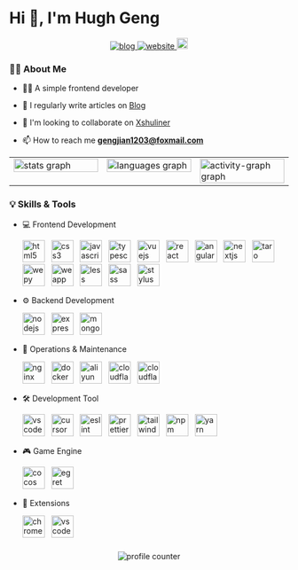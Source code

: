 # Hi 👋, I'm Hugh Geng

<div align="center">
  <a href="https://www.orz2.online/projects/gengjian1203/" target="_blank">
    <img src="https://img.shields.io/badge/Blog-v2.0.0-blue.svg" alt="blog"  />
  </a>
  <a href="https://orz2.online/" target="_blank">
    <img src="https://img.shields.io/badge/Website-Xshuliner-green.svg" alt="website"  />
  </a>
  <a href="mailto:agjgj187076081@gmail.com" target="_blank">
    <img src="https://img.shields.io/static/v1?message=Gmail&logo=gmail&label=&color=D14836&logoColor=white&labelColor=&style=for-the-badge" height="20" alt="gmail"  />
  </a>
</div>

### 👩‍💻 About Me

- 👨‍💻 A simple frontend developer

- 📝 I regularly write articles on [Blog](https://orz2.online/projects/gengjian1203/)

- 👯 I'm looking to collaborate on [Xshuliner](https://orz2.online/)

- 📫 How to reach me **gengjian1203@foxmail.com**

<table width="100%" style="border: none;">
  <tr>
    <td width="33%" style="border: none; vertical-align: top;">
      <img src="https://github-readme-stats.vercel.app/api?username=gengjian1203&hide_title=false&hide_rank=false&show_icons=true&include_all_commits=true&count_private=true&disable_animations=false&theme=dracula&locale=en&hide_border=false&order=1" width="100%" alt="stats graph" />
    </td>
    <td width="33%" style="border: none; vertical-align: top;">
      <img src="https://github-readme-stats.vercel.app/api/top-langs?username=gengjian1203&locale=en&hide_title=false&layout=compact&card_width=320&langs_count=5&theme=dracula&hide_border=false&order=2" width="100%" alt="languages graph" />
    </td>
    <td width="33%" style="border: none; vertical-align: top;">
      <img src="https://github-readme-activity-graph.vercel.app/graph?username=gengjian1203&radius=16&theme=react&area=true&order=5" width="100%" alt="activity-graph graph" />
    </td>
  </tr>
</table>

### 💡 Skills & Tools

- 💻 Frontend Development

  <div align="left">
    <img src="https://cdn.jsdelivr.net/gh/gengjian1203/devicon/icons/html5/html5-original-wordmark.svg" width="40" alt="html5" title="html5" /> &nbsp;
    <img src="https://cdn.jsdelivr.net/gh/gengjian1203/devicon/icons/css3/css3-original-wordmark.svg" width="40" alt="css3" title="css3" /> &nbsp;
    <img src="https://cdn.jsdelivr.net/gh/gengjian1203/devicon/icons/javascript/javascript-original.svg" width="40" alt="javascript" title="javascript" /> &nbsp;
    <img src="https://cdn.jsdelivr.net/gh/gengjian1203/devicon/icons/typescript/typescript-original.svg" width="40" alt="typescript" title="typescript" /> &nbsp;
    <img src="https://cdn.jsdelivr.net/gh/gengjian1203/devicon/icons/vuejs/vuejs-original-wordmark.svg" width="40" alt="vuejs" title="vuejs" /> &nbsp;
    <img src="https://cdn.jsdelivr.net/gh/gengjian1203/devicon/icons/react/react-original-wordmark.svg" width="40" alt="react" title="react" /> &nbsp;
    <img src="https://cdn.jsdelivr.net/gh/gengjian1203/devicon/icons/angular/angular-original.svg" width="40" alt="angular" title="angular" /> &nbsp;
    <img src="https://cdn.jsdelivr.net/gh/gengjian1203/devicon/icons/nextjs/nextjs-original-wordmark.svg" width="40" alt="nextjs" title="nextjs" /> &nbsp;
    <img src="https://cdn.jsdelivr.net/gh/gengjian1203/devicon/icons/taro/taro-original.svg" width="40" alt="taro" title="taro" /> &nbsp;
    <img src="https://cdn.jsdelivr.net/gh/gengjian1203/devicon/icons/wepy/wepy-original.svg" width="40" alt="wepy" title="wepy" /> &nbsp;
    <img src="https://cdn.jsdelivr.net/gh/gengjian1203/devicon/icons/weapp/weapp-original.svg" width="40" alt="weapp" title="weapp" /> &nbsp;
    <img src="https://cdn.jsdelivr.net/gh/gengjian1203/devicon/icons/less/less-plain-wordmark.svg" width="40" alt="less" title="less" /> &nbsp;
    <img src="https://cdn.jsdelivr.net/gh/gengjian1203/devicon/icons/sass/sass-original.svg" width="40" alt="sass" title="sass" /> &nbsp;
    <img src="https://cdn.jsdelivr.net/gh/gengjian1203/devicon/icons/stylus/stylus-original.svg" width="40" alt="stylus" title="stylus" /> &nbsp;
  </div>

- ⚙️ Backend Development

  <div align="left">
    <img src="https://cdn.jsdelivr.net/gh/gengjian1203/devicon/icons/nodejs/nodejs-original-wordmark.svg" width="40" alt="nodejs" title="nodejs" /> &nbsp;
    <img src="https://cdn.jsdelivr.net/gh/gengjian1203/devicon/icons/express/express-original-wordmark.svg" width="40" alt="express" title="express" /> &nbsp;
    <img src="https://cdn.jsdelivr.net/gh/gengjian1203/devicon/icons/mongodb/mongodb-original-wordmark.svg" width="40" alt="mongodb" title="mongodb" /> &nbsp;
  </div>

- 🚀 Operations & Maintenance

  <div align="left">
    <img src="https://cdn.jsdelivr.net/gh/gengjian1203/devicon/icons/nginx/nginx-original.svg" width="40" alt="nginx" title="nginx" /> &nbsp;
    <img src="https://cdn.jsdelivr.net/gh/gengjian1203/devicon/icons/docker/docker-original-wordmark.svg" width="40" alt="docker" title="docker" /> &nbsp;
    <img src="https://cdn.jsdelivr.net/gh/gengjian1203/devicon/icons/aliyun/aliyun-original.svg" width="40" alt="aliyun" title="aliyun" /> &nbsp;
    <img src="https://cdn.jsdelivr.net/gh/gengjian1203/devicon/icons/cloudflare/cloudflare-original-wordmark.svg" width="40" alt="cloudflare" title="cloudflare" /> &nbsp;
    <img src="https://cdn.jsdelivr.net/gh/gengjian1203/devicon/icons/cloudflareworkers/cloudflareworkers-original-wordmark.svg" width="40" alt="cloudflareworkers" title="cloudflareworkers" /> &nbsp;
  </div>

- 🛠️ Development Tool

  <div align="left">
    <img src="https://cdn.jsdelivr.net/gh/gengjian1203/devicon/icons/vscode/vscode-original.svg" width="40" alt="vscode" title="vscode" /> &nbsp;
    <img src="https://cdn.jsdelivr.net/gh/gengjian1203/devicon/icons/cursor/cursor-original.svg" width="40" alt="cursor" title="cursor" /> &nbsp;
    <img src="https://cdn.jsdelivr.net/gh/gengjian1203/devicon/icons/eslint/eslint-original.svg" width="40" alt="eslint" title="eslint" /> &nbsp;
    <img src="https://cdn.jsdelivr.net/gh/gengjian1203/devicon/icons/prettier/prettier-original.svg" width="40" alt="prettier" title="prettier" /> &nbsp;
    <img src="https://cdn.jsdelivr.net/gh/gengjian1203/devicon/icons/tailwindcss/tailwindcss-original.svg" width="40" alt="tailwindcss" title="tailwindcss" /> &nbsp;
    <img src="https://cdn.jsdelivr.net/gh/gengjian1203/devicon/icons/npm/npm-original-wordmark.svg" width="40" alt="npm" title="npm" /> &nbsp;
    <img src="https://cdn.jsdelivr.net/gh/gengjian1203/devicon/icons/yarn/yarn-original-wordmark.svg" width="40" alt="yarn" title="yarn" /> &nbsp;
  </div>

- 🎮 Game Engine

  <div align="left">
    <img src="https://cdn.jsdelivr.net/gh/gengjian1203/devicon/icons/cocos/cocos-original.svg" width="40" alt="cocos" title="cocos" /> &nbsp;
    <img src="https://cdn.jsdelivr.net/gh/gengjian1203/devicon/icons/egret/egret-original.svg" width="40" alt="egret" title="egret" /> &nbsp;
  </div>

- 🧩 Extensions

  <div align="left">
    <img src="https://cdn.jsdelivr.net/gh/gengjian1203/devicon/icons/chromeextensions/chromeextensions-original.svg" width="40" alt="chromeextensions" title="chromeextensions" /> &nbsp;
    <img src="https://cdn.jsdelivr.net/gh/gengjian1203/devicon/icons/vscodeextensions/vscodeextensions-original.svg" width="40" alt="vscodeextensions" title="vscodeextensions" /> &nbsp;
  </div>

### 

<div align="center">
  <img src="https://profile-counter.glitch.me/gengjian1203/count.svg" alt="profile counter" />
</div>
